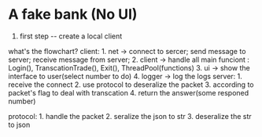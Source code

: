 # A fake bank (No UI)
1. first step -- create a local client




what's the flowchart?
client:
    1. net -> connect to sercer; send message to server; receive message from server;
    2. client -> handle all main funciont : Login(), TranscationTrade(), Exit(), ThreadPool(functions)
    3. ui -> show the interface to user(select number to do)
    4. logger -> log the logs
server:
    1. receive the connect
    2. use protocol to deseralize the packet
    3. according to packet's flag to deal with transcation
    4. return the answer(some responed number)

protocol:
    1. handle the packet
    2. seralize the json to str
    3. deseralize the str to json